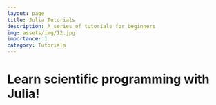 ```yaml
---
layout: page
title: Julia Tutorials
description: A series of tutorials for beginners
img: assets/img/12.jpg
importance: 1
category: Tutorials
---
```


# Learn scientific programming with Julia!
